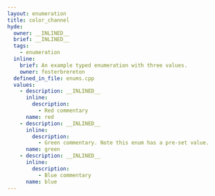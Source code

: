 ```yaml
---
layout: enumeration
title: color_channel
hyde:
  owner: __INLINED__
  brief: __INLINED__
  tags:
    - enumeration
  inline:
    brief: An example typed enumeration with three values.
    owner: fosterbrereton
  defined_in_file: enums.cpp
  values:
    - description: __INLINED__
      inline:
        description:
          - Red commentary
      name: red
    - description: __INLINED__
      inline:
        description:
          - Green commentary. Note this enum has a pre-set value.
      name: green
    - description: __INLINED__
      inline:
        description:
          - Blue commentary
      name: blue
---
```

